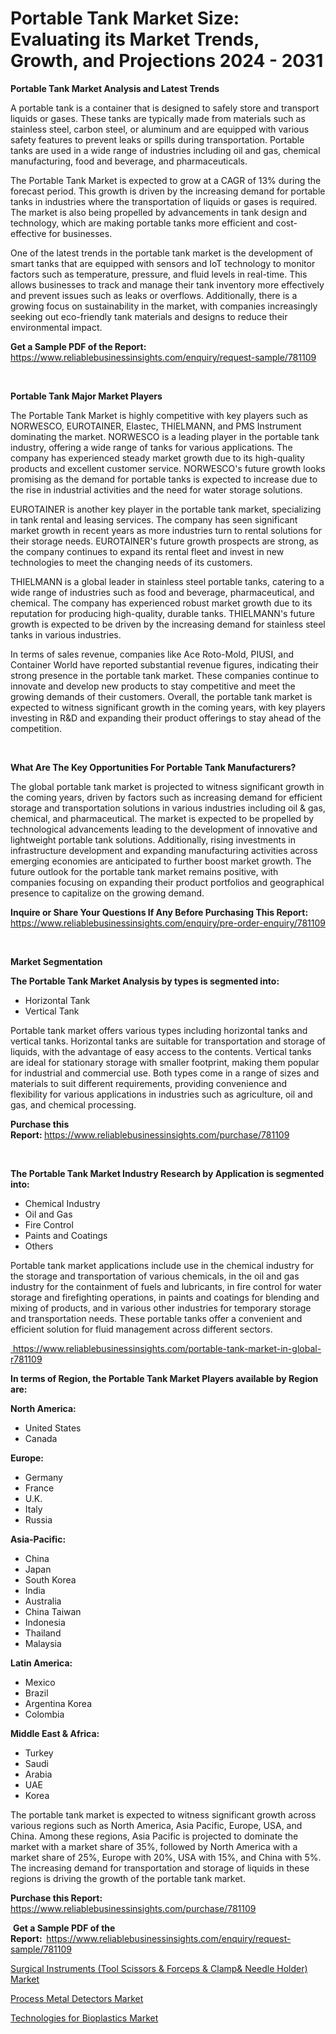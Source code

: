 <p><h1>Portable Tank Market Size: Evaluating its Market Trends, Growth, and Projections 2024 - 2031</h1></p><p><strong>Portable Tank Market Analysis and Latest Trends</strong></p>
<p><p>A portable tank is a container that is designed to safely store and transport liquids or gases. These tanks are typically made from materials such as stainless steel, carbon steel, or aluminum and are equipped with various safety features to prevent leaks or spills during transportation. Portable tanks are used in a wide range of industries including oil and gas, chemical manufacturing, food and beverage, and pharmaceuticals.</p><p>The Portable Tank Market is expected to grow at a CAGR of 13% during the forecast period. This growth is driven by the increasing demand for portable tanks in industries where the transportation of liquids or gases is required. The market is also being propelled by advancements in tank design and technology, which are making portable tanks more efficient and cost-effective for businesses.</p><p>One of the latest trends in the portable tank market is the development of smart tanks that are equipped with sensors and IoT technology to monitor factors such as temperature, pressure, and fluid levels in real-time. This allows businesses to track and manage their tank inventory more effectively and prevent issues such as leaks or overflows. Additionally, there is a growing focus on sustainability in the market, with companies increasingly seeking out eco-friendly tank materials and designs to reduce their environmental impact.</p></p>
<p><strong>Get a Sample PDF of the Report:&nbsp;</strong> <a href="https://www.reliablebusinessinsights.com/enquiry/request-sample/781109">https://www.reliablebusinessinsights.com/enquiry/request-sample/781109</a></p>
<p>&nbsp;</p>
<p><strong>Portable Tank Major Market Players</strong></p>
<p><p>The Portable Tank Market is highly competitive with key players such as NORWESCO, EUROTAINER, Elastec, THIELMANN, and PMS Instrument dominating the market. NORWESCO is a leading player in the portable tank industry, offering a wide range of tanks for various applications. The company has experienced steady market growth due to its high-quality products and excellent customer service. NORWESCO's future growth looks promising as the demand for portable tanks is expected to increase due to the rise in industrial activities and the need for water storage solutions.</p><p>EUROTAINER is another key player in the portable tank market, specializing in tank rental and leasing services. The company has seen significant market growth in recent years as more industries turn to rental solutions for their storage needs. EUROTAINER's future growth prospects are strong, as the company continues to expand its rental fleet and invest in new technologies to meet the changing needs of its customers.</p><p>THIELMANN is a global leader in stainless steel portable tanks, catering to a wide range of industries such as food and beverage, pharmaceutical, and chemical. The company has experienced robust market growth due to its reputation for producing high-quality, durable tanks. THIELMANN's future growth is expected to be driven by the increasing demand for stainless steel tanks in various industries.</p><p>In terms of sales revenue, companies like Ace Roto-Mold, PIUSI, and Container World have reported substantial revenue figures, indicating their strong presence in the portable tank market. These companies continue to innovate and develop new products to stay competitive and meet the growing demands of their customers. Overall, the portable tank market is expected to witness significant growth in the coming years, with key players investing in R&D and expanding their product offerings to stay ahead of the competition.</p></p>
<p>&nbsp;</p>
<p><strong>What Are The Key Opportunities For Portable Tank Manufacturers?</strong></p>
<p><p>The global portable tank market is projected to witness significant growth in the coming years, driven by factors such as increasing demand for efficient storage and transportation solutions in various industries including oil & gas, chemical, and pharmaceutical. The market is expected to be propelled by technological advancements leading to the development of innovative and lightweight portable tank solutions. Additionally, rising investments in infrastructure development and expanding manufacturing activities across emerging economies are anticipated to further boost market growth. The future outlook for the portable tank market remains positive, with companies focusing on expanding their product portfolios and geographical presence to capitalize on the growing demand.</p></p>
<p><strong>Inquire or Share Your Questions If Any Before Purchasing This Report:</strong> <a href="https://www.reliablebusinessinsights.com/enquiry/pre-order-enquiry/781109">https://www.reliablebusinessinsights.com/enquiry/pre-order-enquiry/781109</a></p>
<p>&nbsp;</p>
<p><strong>Market Segmentation</strong></p>
<p><strong>The Portable Tank Market Analysis by types is segmented into:</strong></p>
<p><ul><li>Horizontal Tank</li><li>Vertical Tank</li></ul></p>
<p><p>Portable tank market offers various types including horizontal tanks and vertical tanks. Horizontal tanks are suitable for transportation and storage of liquids, with the advantage of easy access to the contents. Vertical tanks are ideal for stationary storage with smaller footprint, making them popular for industrial and commercial use. Both types come in a range of sizes and materials to suit different requirements, providing convenience and flexibility for various applications in industries such as agriculture, oil and gas, and chemical processing.</p></p>
<p><strong>Purchase this Report:&nbsp;</strong><a href="https://www.reliablebusinessinsights.com/purchase/781109">https://www.reliablebusinessinsights.com/purchase/781109</a></p>
<p>&nbsp;</p>
<p><strong>The Portable Tank Market Industry Research by Application is segmented into:</strong></p>
<p><ul><li>Chemical Industry</li><li>Oil and Gas</li><li>Fire Control</li><li>Paints and Coatings</li><li>Others</li></ul></p>
<p><p>Portable tank market applications include use in the chemical industry for the storage and transportation of various chemicals, in the oil and gas industry for the containment of fuels and lubricants, in fire control for water storage and firefighting operations, in paints and coatings for blending and mixing of products, and in various other industries for temporary storage and transportation needs. These portable tanks offer a convenient and efficient solution for fluid management across different sectors.</p></p>
<p><a href="https://www.reliablebusinessinsights.com/portable-tank-market-in-global-r781109">&nbsp;https://www.reliablebusinessinsights.com/portable-tank-market-in-global-r781109</a></p>
<p><strong>In terms of Region, the Portable Tank Market Players available by Region are:</strong></p>
<p>
    <p> <strong> North America: </strong>
        <ul>
            <li>United States</li>
            <li>Canada</li>
        </ul>
        </p> 
    <p> <strong> Europe: </strong>
        <ul>
            <li>Germany</li>
            <li>France</li>
            <li>U.K.</li>
            <li>Italy</li>
            <li>Russia</li>
        </ul>
        </p> 
    <p> <strong> Asia-Pacific: </strong>
        <ul>
            <li>China</li>
            <li>Japan</li>
            <li>South Korea</li>
            <li>India</li>
            <li>Australia</li>
            <li>China Taiwan</li>
            <li>Indonesia</li>
            <li>Thailand</li>
            <li>Malaysia</li>
        </ul>
        </p> 
    <p> <strong> Latin America: </strong>
        <ul>
            <li>Mexico</li>
            <li>Brazil</li>
            <li>Argentina Korea</li>
            <li>Colombia</li>
        </ul>
        </p> 
    <p> <strong> Middle East & Africa: </strong>
        <ul>
            <li>Turkey</li>
            <li>Saudi</li>
            <li>Arabia</li>
            <li>UAE</li>
            <li>Korea</li>
        </ul>
    </p>
    </p>
<p><p>The portable tank market is expected to witness significant growth across various regions such as North America, Asia Pacific, Europe, USA, and China. Among these regions, Asia Pacific is projected to dominate the market with a market share of 35%, followed by North America with a market share of 25%, Europe with 20%, USA with 15%, and China with 5%. The increasing demand for transportation and storage of liquids in these regions is driving the growth of the portable tank market.</p></p>
<p><strong>Purchase this Report: </strong><a href="https://www.reliablebusinessinsights.com/purchase/781109">https://www.reliablebusinessinsights.com/purchase/781109</a></p>
<p>&nbsp;<strong>Get a Sample PDF of the Report:&nbsp;&nbsp;</strong><a href="https://www.reliablebusinessinsights.com/enquiry/request-sample/781109">https://www.reliablebusinessinsights.com/enquiry/request-sample/781109</a></p>
<p><strong></strong></p>
<p><p><a href="https://github.com/nusratjahan12006/Market-Research-Report-List-1/blob/main/surgical-instruments-tool-scissors-forceps-clamp-needle-holder-market.md">Surgical Instruments (Tool Scissors & Forceps & Clamp& Needle Holder) Market</a></p><p><a href="https://github.com/mdhefjumiah/Market-Research-Report-List-1/blob/main/process-metal-detectors-market.md">Process Metal Detectors Market</a></p><p><a href="https://github.com/VincentButlerjXXf/Market-Research-Report-List-1/blob/main/technologies-for-bioplastics-market.md">Technologies for Bioplastics Market</a></p></p>